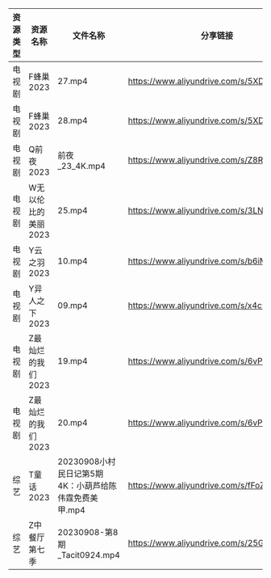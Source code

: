 | 资源类型 | 资源名称         | 文件名称                               | 分享链接                                      | 更新时间       |
| ---- | ------------ | ---------------------------------- | ----------------------------------------- | ---------- |
| 电视剧  | F蜂巢2023      | 27.mp4                             | https://www.aliyundrive.com/s/5XDFM5Edxba | 2023-09-09 |
| 电视剧  | F蜂巢2023      | 28.mp4                             | https://www.aliyundrive.com/s/5XDFM5Edxba | 2023-09-09 |
| 电视剧  | Q前夜2023      | 前夜_23_4K.mp4                       | https://www.aliyundrive.com/s/Z8RY9qPcmgX | 2023-09-09 |
| 电视剧  | W无以伦比的美丽2023 | 25.mp4                             | https://www.aliyundrive.com/s/3LNxF1pwKnT | 2023-09-09 |
| 电视剧  | Y云之羽2023     | 10.mp4                             | https://www.aliyundrive.com/s/b6iM8MFmi9r | 2023-09-09 |
| 电视剧  | Y异人之下2023    | 09.mp4                             | https://www.aliyundrive.com/s/x4c9VAmpoeU | 2023-09-09 |
| 电视剧  | Z最灿烂的我们2023  | 19.mp4                             | https://www.aliyundrive.com/s/6vPRBkMxLP1 | 2023-09-09 |
| 电视剧  | Z最灿烂的我们2023  | 20.mp4                             | https://www.aliyundrive.com/s/6vPRBkMxLP1 | 2023-09-09 |
| 综艺   | T童话2023      | 20230908小村民日记第5期4K：小葫芦给陈伟霆免费美甲.mp4 | https://www.aliyundrive.com/s/fFoZet5PGkd | 2023-09-09 |
| 综艺   | Z中餐厅第七季      | 20230908-第8期_Tacit0924.mp4         | https://www.aliyundrive.com/s/25GFy8VFsb6 | 2023-09-09 |

